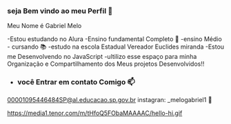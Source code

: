 ### seja Bem vindo ao meu Perfil 🤠

Meu Nome é Gabriel Melo

-Estou estudando no Alura
-Ensino fundamental Completo 🥇
-ensino Médio - cursando 📚
-estudo na escola Estadual Vereador Euclides miranda
-Estou me Desenvolvendo no JavaScript 
-ultilizo esse espaço para minha Organização e Compartilhamento dos Meus projetos Desenvolvidos!!

* ### você Entrar em contato Comigo 📫

00001095446484SP@al.educacao.sp.gov.br
instagran: _melogabriel1 📲



https://media1.tenor.com/m/tHfoQ5FObaMAAAAC/hello-hi.gif

